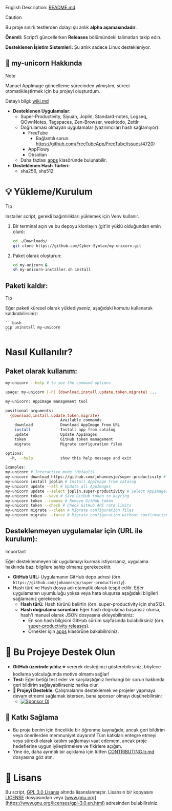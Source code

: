English Description: [README.md](README.md)

> [!CAUTION]
> Bu proje sınırlı testlerden dolayı şu anlık **alpha aşamasındadır**. 
>
> **Önemli:** Script’i güncellerken **Releases** bölümündeki talimatları takip edin.
>
> **Desteklenen İşletim Sistemleri:** Şu anlık sadece Linux destekleniyor.

## **🦄 my-unicorn Hakkında**

> [!NOTE]
> Manuel AppImage güncelleme sürecinden yılmıştım, süreci otomatikleştirmek için bu projeyi oluşturdum. 
>
> Detaylı bilgi: [wiki.md](docs/wiki.md) 

- **Desteklenen Uygulamalar:**
    - Super-Productivity, Siyuan, Joplin, Standard-notes, Logseq, QOwnNotes, Tagspaces, Zen-Browser, weektodo, Zettlr
    - Doğrulaması olmayan uygulamalar (yazılımcıları hash sağlamıyor):
        - FreeTube
            - Bağlantılı sorun: https://github.com/FreeTubeApp/FreeTube/issues/4720)
        - AppFlowy
        - Obsidian
    - Daha fazlası [apps](my_unicorn/apps/) klasöründe bulunabilir.
- **Desteklenen Hash Türleri:**
    - sha256, sha512

# 💡 Yükleme/Kurulum

> [!TIP]
> Installer script, gerekli bağımlılıkları yüklemek için Venv kullanır.

1. Bir terminal açın ve bu depoyu klonlayın (git'in yüklü olduğundan emin olun):

   ```bash
   cd ~/Downloads/
   git clone https://github.com/Cyber-Syntax/my-unicorn.git
   ```

2. Paket olarak oluşturun:

    ```bash
    cd my-unicorn &
    sh my-unicorn-installer.sh install
    ```
    
## Paketi kaldır:

> [!TIP]
> Eğer paketi küresel olarak yüklediyseniz, aşağıdaki komutu kullanarak kaldırabilirsiniz:

    ```bash
    pip uninstall my-unicorn
    ```

# Nasıl Kullanılır?

## Paket olarak kullanım:

```bash
my-unicorn --help # to see the command options
```

```bash
usage: my-unicorn [-h] {download,install,update,token,migrate} ...

my-unicorn: AppImage management tool

positional arguments:
  {download,install,update,token,migrate}
                        Available commands
    download            Download AppImage from URL
    install             Install app from catalog
    update              Update AppImages
    token               GitHub token management
    migrate             Migrate configuration files

options:
  -h, --help            show this help message and exit

Examples:
my-unicorn # Interactive mode (default)
my-unicorn download https://github.com/johannesjo/super-productivity # Download AppImage from URL
my-unicorn install joplin # Install AppImage from catalog
my-unicorn update --all # Update all AppImages
my-unicorn update --select joplin,super-productivity # Select AppImages to update
my-unicorn token --save # Save GitHub token to keyring
my-unicorn token --remove # Remove GitHub token
my-unicorn token --check # Check GitHub API rate limits
my-unicorn migrate --clean # Migrate configuration files
my-unicorn migrate --force # Migrate configuration without confirmation
```


## Desteklenmeyen uygulamalar için (URL ile kurulum):

> [!IMPORTANT]
> Eğer desteklenmeyen bir uygulamayı kurmak istiyorsanız, uygulama hakkında bazı bilgilere sahip olmanız gerekecektir.

- **GitHub URL:** Uygulamanın GitHub depo adresi (örn. `https://github.com/johannesjo/super-productivity`).
- Hash türü ve Hash dosya adı otamatik olarak tespit edilir. Eğer uygulamanın uyumluluğu yoksa veya hata oluşursa aşağıdaki bilgileri sağlamanız gerekecek:
   - **Hash türü:** Hash türünü belirtin (örn. super-productivity için sha512).
   - **Hash doğrulama sorunları:** Eğer hash doğrulama başarısız olursa, hash'i manuel olarak JSON dosyasına ekleyebilirsiniz:
     - En son hash bilgisini GitHub sürüm sayfasında bulabilirsiniz (örn. [super-productivity releases](https://github.com/johannesjo/super-productivity/releases)).
     - Örnekler için [apps](my_unicorn/apps/) klasörüne bakabilirsiniz.

# **🙏 Bu Projeye Destek Olun**

- **GitHub üzerinde yıldız ⭐** vererek desteğinizi gösterebilirsiniz, böylece kodlama yolculuğumda motive olmamı sağlar!
- **Test:** Eğer betiği test eder ve karşılaştığınız herhangi bir sorun hakkında geri bildirim sağlayabilirseniz harika olur.
- **💖 Projeyi Destekle:** Çalışmalarımı desteklemek ve projeler yapmaya devam etmemi sağlamak istersen, bana sponsor olmayı düşünebilirsin:
  - [![Sponsor Ol](https://img.shields.io/badge/Sponsor-💖-brightgreen)](https://github.com/sponsors/Cyber-Syntax)

## **🤝 Katkı Sağlama**

- Bu proje benim için öncelikle bir öğrenme kaynağıdır, ancak geri bildirim veya önerilerden memnuniyet duyarım! Tüm katkıları entegre etmeyi veya sürekli olarak katılım sağlamayı vaat edemem, ancak proje hedeflerine uygun iyileştirmelere ve fikirlere açığım.
- Yine de, daha ayrıntılı bir açıklama için lütfen [CONTRIBUTING.tr.md](.github/CONTRIBUTING.tr.md) dosyasına göz atın.

# **📝 Lisans**

Bu script, [GPL 3.0 Lisansı](https://www.gnu.org/licenses/gpl-3.0.en.html) altında lisanslanmıştır. Lisansın bir kopyasını [LICENSE](https://github.com/Cyber-Syntax/my-unicorn/blob/main/LICENSE) dosyasından veya [www.gnu.org](https://www.gnu.org/licenses/gpl-3.0.en.html) adresinden bulabilirsiniz.
